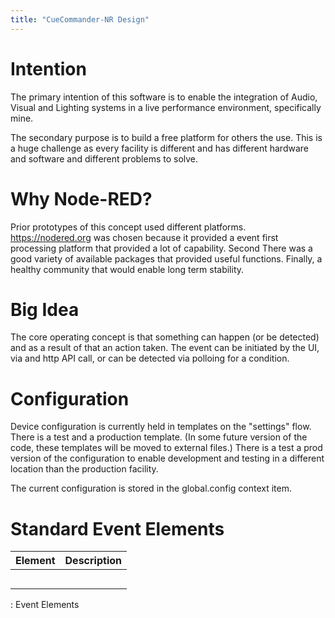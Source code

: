 ```yaml
---
title: "CueCommander-NR Design"
---
```


# Intention

The primary intention of this software is to enable the integration of Audio, Visual and Lighting systems in a live performance environment, specifically mine.

The secondary purpose is to build a free platform for others the use. This is a huge challenge as every facility is different and has different hardware and software and different problems to solve.

# Why Node-RED?

Prior prototypes of this concept used different platforms. <https://nodered.org> was chosen because it provided a event first processing platform that provided a lot of capability. Second There was a good variety of available packages that provided useful functions. Finally, a healthy community that would enable long term stability.

# Big Idea

The core operating concept is that something can happen (or be detected) and as a result of that an action taken. The event can be initiated by the UI, via and http API call, or can be detected via polloing for a condition.

# Configuration

Device configuration is currently held in templates on the "settings" flow. There is a test and a production template. (In some future version of the code, these templates will be moved to external files.) There is a test a prod version of the configuration to enable development and testing in a different location than the production facility.

The current configuration is stored in the global.config context item.

# Standard Event Elements

| Element | Description |
|---------|-------------|
|         |             |
|         |             |
|         |             |
|         |             |
|         |             |

: Event Elements
